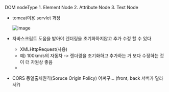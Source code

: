 DOM nodeType
    1. Element Node 
    2. Attribute Node 
    3. Text Node

- tomcat이용 servlet 과정

    ![image](https://github.com/tnduf6864/TIL/assets/66365553/9b2aede3-764a-403e-aa09-407817192717)

- 자바스크립트 도움을 받아야 렌더링을 초기화하지않고 추가 수정 할 수 있다
    - XMLHttpRequest(사용)
    - 예) 100km/s의 자동차 -> 렌더링을 초기화하고 추가하는 거 보다 수정하는 것이 더 자원상 좋음
    - 

- CORS 동일출처원칙(Soruce Origin Policy)  어쩌구... (front, back 서버가 달라서?) 

